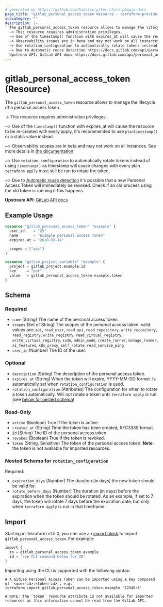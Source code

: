 ```yaml
---
# generated by https://github.com/hashicorp/terraform-plugin-docs
page_title: "gitlab_personal_access_token Resource - terraform-provider-gitlab"
subcategory: ""
description: |-
  The gitlab_personal_access_token resource allows to manage the lifecycle of a personal access token.
  -> This resource requires administration privileges.
  ~> Use of the timestamp() function with expires_at will cause the resource to be re-created with every apply, it's recommended to use plantimestamp() or a static value instead.
  ~> Observability scopes are in beta and may not work on all instances. See more details in the documentation https://docs.gitlab.com/operations/tracing/
  ~> Use rotation_configuration to automatically rotate tokens instead of using timestamp() as timestamp will cause changes with every plan. terraform apply must still be run to rotate the token.
  ~> Due to Automatic reuse detection https://docs.gitlab.com/api/personal_access_tokens/#automatic-reuse-detection it's possible that a new Personal Access Token will immediately be revoked. Check if an old process using the old token is running if this happens.
  Upstream API: GitLab API docs https://docs.gitlab.com/api/personal_access_tokens/
---
```


# gitlab_personal_access_token (Resource)

The `gitlab_personal_access_token` resource allows to manage the lifecycle of a personal access token.

-> This resource requires administration privileges.

~> Use of the `timestamp()` function with expires_at will cause the resource to be re-created with every apply, it's recommended to use `plantimestamp()` or a static value instead.

~> Observability scopes are in beta and may not work on all instances. See more details in [the documentation](https://docs.gitlab.com/operations/tracing/)

~> Use `rotation_configuration` to automatically rotate tokens instead of using `timestamp()` as timestamp will cause changes with every plan. `terraform apply` must still be run to rotate the token.

~> Due to [Automatic reuse detection](https://docs.gitlab.com/api/personal_access_tokens/#automatic-reuse-detection) it's possible that a new Personal Access Token will immediately be revoked. Check if an old process using the old token is running if this happens.

**Upstream API**: [GitLab API docs](https://docs.gitlab.com/api/personal_access_tokens/)

## Example Usage

```terraform
resource "gitlab_personal_access_token" "example" {
  user_id    = "25"
  name       = "Example personal access token"
  expires_at = "2020-03-14"

  scopes = ["api"]
}

resource "gitlab_project_variable" "example" {
  project = gitlab_project.example.id
  key     = "pat"
  value   = gitlab_personal_access_token.example.token
}
```

<!-- schema generated by tfplugindocs -->
## Schema

### Required

- `name` (String) The name of the personal access token.
- `scopes` (Set of String) The scopes of the personal access token. valid values are: `api`, `read_user`, `read_api`, `read_repository`, `write_repository`, `read_registry`, `write_registry`, `read_virtual_registry`, `write_virtual_registry`, `sudo`, `admin_mode`, `create_runner`, `manage_runner`, `ai_features`, `k8s_proxy`, `self_rotate`, `read_service_ping`
- `user_id` (Number) The ID of the user.

### Optional

- `description` (String) The description of the personal access token.
- `expires_at` (String) When the token will expire, YYYY-MM-DD format. Is automatically set when `rotation_configuration` is used.
- `rotation_configuration` (Attributes) The configuration for when to rotate a token automatically. Will not rotate a token until `terraform apply` is run. (see [below for nested schema](#nestedatt--rotation_configuration))

### Read-Only

- `active` (Boolean) True if the token is active.
- `created_at` (String) Time the token has been created, RFC3339 format.
- `id` (String) The ID of the personal access token.
- `revoked` (Boolean) True if the token is revoked.
- `token` (String, Sensitive) The token of the personal access token. **Note**: the token is not available for imported resources.

<a id="nestedatt--rotation_configuration"></a>
### Nested Schema for `rotation_configuration`

Required:

- `expiration_days` (Number) The duration (in days) the new token should be valid for.
- `rotate_before_days` (Number) The duration (in days) before the expiration when the token should be rotated. As an example, if set to 7 days, the token will rotate 7 days before the expiration date, but only when `terraform apply` is run in that timeframe.

## Import

Starting in Terraform v1.5.0, you can use an [import block](https://developer.hashicorp.com/terraform/language/import) to import `gitlab_personal_access_token`. For example:

```terraform
import {
  to = gitlab_personal_access_token.example
  id = "see CLI command below for ID"
}
```

Importing using the CLI is supported with the following syntax:

```shell
# A GitLab Personal Access Token can be imported using a key composed of `<user-id>:<token-id>`, e.g.
terraform import gitlab_personal_access_token.example "12345:1"

# NOTE: the `token` resource attribute is not available for imported resources as this information cannot be read from the GitLab API.
```
